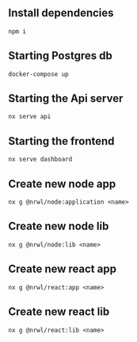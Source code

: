 ## Install dependencies
`npm i`
## Starting Postgres db
`docker-compose up`

## Starting the Api server
`nx serve api`

## Starting the frontend
`nx serve dashboard`

## Create new node app
`nx g @nrwl/node:application <name>`
## Create new node lib
`nx g @nrwl/node:lib <name>`

## Create new react app
`nx g @nrwl/react:app <name>`

## Create new react lib
`nx g @nrwl/react:lib <name>`
